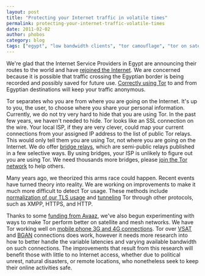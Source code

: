 ```yaml
---
layout: post
title: "Protecting your Internet traffic in volatile times"
permalink: protecting-your-internet-traffic-volatile-times
date: 2011-02-02
author: phobos
category: blog
tags: ["egypt", "low bandwidth clients", "tor camouflage", "tor on satellite", "volatile internet"]
---
```


We're glad that the Internet Service Providers in Egypt are announcing their routes to the world and have [rejoined the Internet](http://www.renesys.com/blog/2011/02/egypt-returns-to-the-internet.shtml). We are concerned because it is possible that traffic crossing the Egyptian border is being recorded and possibly saved for future use. [Correctly using Tor](https://www.torproject.org/download/download#warning) to and from Egyptian destinations will keep your traffic anonymous.

Tor separates who you are from where you are going on the Internet. It's up to you, the user, to choose where you share your personal information. Currently, we do not try very hard to hide that you are using Tor. In the past few years, we haven't needed to hide. Tor looks like an SSL connection on the wire. Your local ISP, if they are very clever, could map your current connections from your assigned IP address to the list of public Tor relays. This would only tell them you are using Tor, not where you are going on the Internet. We do offer [bridge relays](https://www.torproject.org/docs/bridges.html.en), which are semi-public relays published in a few selective ways. By using bridges, your ISP is unlikely to figure out you are using Tor. We need thousands more bridges, please [join the Tor network](https://www.torproject.org/docs/tor-doc-relay) to help others.

Many years ago, we theorized this arms race could happen. Recent events have turned theory into reality. We are working on improvements to make it much more difficult to detect Tor usage. These methods include [normalization of our TLS usage](https://gitweb.torproject.org/tor.git/blob/HEAD:/doc/spec/proposals/176-revising-handshake.txt) and [tunneling](https://gitweb.torproject.org/tor.git/blob/HEAD:/doc/spec/proposals/ideas/xxx-pluggable-transport.txt) Tor through other protocols, such as XMPP, HTTPS, and HTTP.

Thanks to some [funding from Avaaz](https://secure.avaaz.org/en/egypt_blackout/), we've also begun experimenting with ways to make Tor perform better on satellite and mesh networks. We have Tor working well on [mobile phone 3G and 4G connections](https://guardianproject.info/apps/orbot/). Tor over [VSAT](https://secure.wikimedia.org/wikipedia/en/wiki/Very_small_aperture_terminal) and [BGAN](https://secure.wikimedia.org/wikipedia/en/wiki/Broadband_Global_Area_Network) connections does work, however it needs more research into how to better handle the variable latencies and varying available bandwidth on such connections. The improvements that result from this research will benefit those with little to no Internet access, whether due to political unrest, natural disasters, or remote locations, who nonetheless seek to keep their online activities safe.

